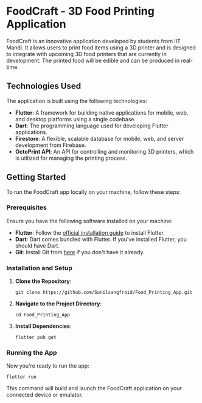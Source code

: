# FoodCraft - 3D Food Printing Application

FoodCraft is an innovative application developed by students from IIT Mandi. It allows users to print food items using a 3D printer and is designed to integrate with upcoming 3D food printers that are currently in development. The printed food will be edible and can be produced in real-time.

## Technologies Used

The application is built using the following technologies:

- **Flutter**: A framework for building native applications for mobile, web, and desktop platforms using a single codebase.
- **Dart**: The programming language used for developing Flutter applications.
- **Firestore**: A flexible, scalable database for mobile, web, and server development from Firebase.
- **OctoPrint API**: An API for controlling and monitoring 3D printers, which is utilized for managing the printing process.

## Getting Started

To run the FoodCraft app locally on your machine, follow these steps:

### Prerequisites

Ensure you have the following software installed on your machine:

- **Flutter**: Follow the [official installation guide](https://flutter.dev/docs/get-started/install) to install Flutter.
- **Dart**: Dart comes bundled with Flutter. If you've installed Flutter, you should have Dart.
- **Git**: Install Git from [here](https://git-scm.com/downloads) if you don't have it already.

### Installation and Setup

1. **Clone the Repository**:
   ```
   git clone https://github.com/Sunilsangfroid/Food_Printing_App.git
   ```

2. **Navigate to the Project Directory**:
   ```
   cd Food_Printing_App
   ```

3. **Install Dependencies**:
   ```
   flutter pub get
   ```

### Running the App

Now you're ready to run the app:

```
flutter run
```

This command will build and launch the FoodCraft application on your connected device or emulator.


